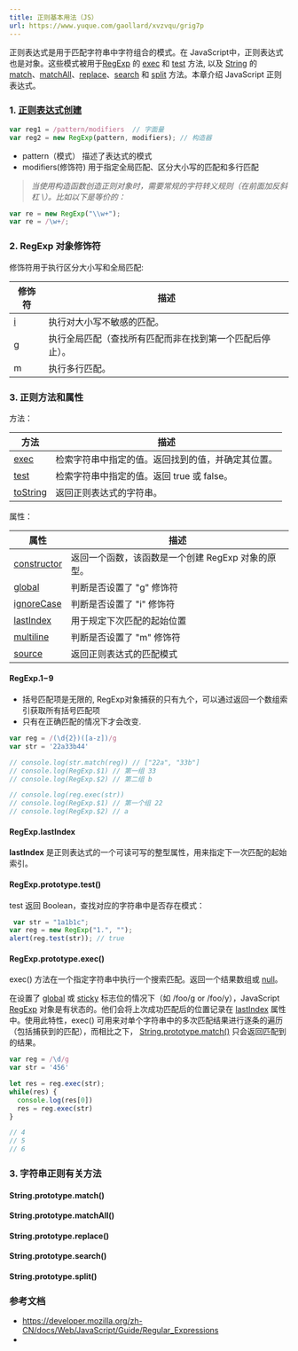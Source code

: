 ```yaml
---
title: 正则基本用法（JS）
url: https://www.yuque.com/gaollard/xvzvqu/grig7p
---
```


正则表达式是用于匹配字符串中字符组合的模式。在 JavaScript中，正则表达式也是对象。这些模式被用于[RegExp](https://developer.mozilla.org/zh-CN/docs/Web/JavaScript/Reference/Global_Objects/RegExp) 的 [exec](https://developer.mozilla.org/zh-CN/docs/Web/JavaScript/Reference/Global_Objects/RegExp/exec) 和 [test](https://developer.mozilla.org/zh-CN/docs/Web/JavaScript/Reference/Global_Objects/RegExp/test) 方法, 以及 [String](https://developer.mozilla.org/zh-CN/docs/Web/JavaScript/Reference/Global_Objects/String) 的 [match](https://developer.mozilla.org/zh-CN/docs/Web/JavaScript/Reference/Global_Objects/String/match)、[matchAll](https://developer.mozilla.org/zh-CN/docs/Web/JavaScript/Reference/Global_Objects/String/matchAll)、[replace](https://developer.mozilla.org/zh-CN/docs/Web/JavaScript/Reference/Global_Objects/String/replace)、[search](https://developer.mozilla.org/zh-CN/docs/Web/JavaScript/Reference/Global_Objects/String/search) 和 [split](https://developer.mozilla.org/zh-CN/docs/Web/JavaScript/Reference/Global_Objects/String/split) 方法。本章介绍 JavaScript 正则表达式。 

### 1. [正则表达式](https://developer.mozilla.org/zh-CN/docs/Web/JavaScript/Guide/Regular_Expressions#%E5%88%9B%E5%BB%BA%E4%B8%80%E4%B8%AA%E6%AD%A3%E5%88%99%E8%A1%A8%E8%BE%BE%E5%BC%8F)[创建](https://developer.mozilla.org/zh-CN/docs/Web/JavaScript/Guide/Regular_Expressions#%E5%88%9B%E5%BB%BA%E4%B8%80%E4%B8%AA%E6%AD%A3%E5%88%99%E8%A1%A8%E8%BE%BE%E5%BC%8F)

```javascript
var reg1 = /pattern/modifiers  // 字面量
var reg2 = new RegExp(pattern, modifiers); // 构造器
```

- pattern（模式） 描述了表达式的模式
- modifiers(修饰符) 用于指定全局匹配、区分大小写的匹配和多行匹配

> *当使用构造函数创造正则对象时，需要常规的字符转义规则（在前面加反斜杠 \）。比如以下是等价的：*

```javascript
var re = new RegExp("\\w+");
var re = /\w+/;
```



### 2. RegExp 对象修饰符

修饰符用于执行区分大小写和全局匹配:

| 修饰符 | 描述 |
| --- | --- |
| [i](https://www.runoob.com/js/jsref-regexp-i.html) | 执行对大小写不敏感的匹配。 |
| [g](https://www.runoob.com/js/jsref-regexp-g.html) | 执行全局匹配（查找所有匹配而非在找到第一个匹配后停止）。 |
| m | 执行多行匹配。 |



### 3. 正则方法和属性

方法：

| 方法 | 描述 |
| --- | --- |
| [exec](https://www.runoob.com/jsref/jsref-exec-regexp.html) | 检索字符串中指定的值。返回找到的值，并确定其位置。 |
| [test](https://www.runoob.com/jsref/jsref-test-regexp.html) | 检索字符串中指定的值。返回 true 或 false。 |
| [toString](https://www.runoob.com/jsref/jsref-regexp-tostring.html) | 返回正则表达式的字符串。 |

属性：

| 属性 | 描述 |
| --- | --- |
| [constructor](https://www.runoob.com/jsref/jsref-regexp-constructor.html) | 返回一个函数，该函数是一个创建 RegExp 对象的原型。 |
| [global](https://www.runoob.com/jsref/jsref-regexp-global.html) | 判断是否设置了 "g" 修饰符 |
| [ignoreCase](https://www.runoob.com/jsref/jsref-regexp-ignorecase.html) | 判断是否设置了 "i" 修饰符 |
| [lastIndex](https://www.runoob.com/jsref/jsref-lastindex-regexp.html) | 用于规定下次匹配的起始位置 |
| [multiline](https://www.runoob.com/jsref/jsref-multiline-regexp.html) | 判断是否设置了 "m" 修饰符 |
| [source](https://www.runoob.com/jsref/jsref-source-regexp.html) | 返回正则表达式的匹配模式 |



#### RegExp.$1-$9

- 括号匹配项是无限的, RegExp对象捕获的只有九个，可以通过返回一个数组索引获取所有括号匹配项
- 只有在正确匹配的情况下才会改变.

```javascript
var reg = /(\d{2})([a-z])/g
var str = '22a33b44'

// console.log(str.match(reg)) // ["22a", "33b"]
// console.log(RegExp.$1) // 第一组 33
// console.log(RegExp.$2) // 第二组 b

// console.log(reg.exec(str))
// console.log(RegExp.$1) // 第一个组 22
// console.log(RegExp.$2) // a
```



#### RegExp.lastIndex

**lastIndex** 是正则表达式的一个可读可写的整型属性，用来指定下一次匹配的起始索引。 

#### RegExp.prototype.test()

test 返回 Boolean，查找对应的字符串中是否存在模式：

```javascript
 var str = "1a1b1c";
var reg = new RegExp("1.", "");
alert(reg.test(str)); // true
```



#### RegExp.prototype.exec()

exec() 方法在一个指定字符串中执行一个搜索匹配。返回一个结果数组或 [null](https://developer.mozilla.org/zh-CN/docs/Web/JavaScript/Reference/Global_Objects/null)。

在设置了 [global](https://developer.mozilla.org/zh-CN/docs/Web/JavaScript/Reference/Global_Objects/RegExp/global) 或 [sticky](https://developer.mozilla.org/zh-CN/docs/Web/JavaScript/Reference/Global_Objects/RegExp/sticky) 标志位的情况下（如 /foo/g or /foo/y），JavaScript [RegExp](https://developer.mozilla.org/zh-CN/docs/Web/JavaScript/Reference/Global_Objects/RegExp) 对象是有状态的。他们会将上次成功匹配后的位置记录在 [lastIndex](https://developer.mozilla.org/zh-CN/docs/Web/JavaScript/Reference/Global_Objects/RegExp/lastIndex) 属性中。使用此特性，exec() 可用来对单个字符串中的多次匹配结果进行逐条的遍历（包括捕获到的匹配），而相比之下， [String.prototype.match()](https://developer.mozilla.org/zh-CN/docs/Web/JavaScript/Reference/Global_Objects/String/match) 只会返回匹配到的结果。

```javascript
var reg = /\d/g
var str = '456'

let res = reg.exec(str);
while(res) {
  console.log(res[0])
  res = reg.exec(str)
}

// 4
// 5
// 6
```



### 3. 字符串正则有关方法



#### String.prototype.match()



#### String.prototype.matchAll()



#### String.prototype.replace()



#### String.prototype.search()



#### String.prototype.split()



### 参考文档

- <https://developer.mozilla.org/zh-CN/docs/Web/JavaScript/Guide/Regular_Expressions>
-

